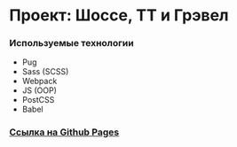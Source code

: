 # Проект: Шоссе, ТТ и Грэвел


### Используемые технологии
- Pug
- Sass (SCSS)
- Webpack
- JS (OOP)
- PostCSS
- Babel


### [Ссылка на Github Pages](https://frrenzy.github.io/gravel)
